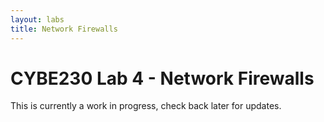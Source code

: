 ```yaml
---
layout: labs
title: Network Firewalls
---
```

# CYBE230 Lab 4 - Network Firewalls

This is currently a work in progress, check back later for updates.

